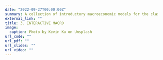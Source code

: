 ```yaml
---
date: "2022-09-27T00:00:00Z"
summary: A collection of introductory macroeconomic models for the classroom.
external_link: ""
title: 3. INTERACTIVE MACRO
image:
  caption: Photo by Kevin Ku on Unsplash
url_code: ""
url_pdf: ""
url_slides: ""
url_video: ""
---
```




